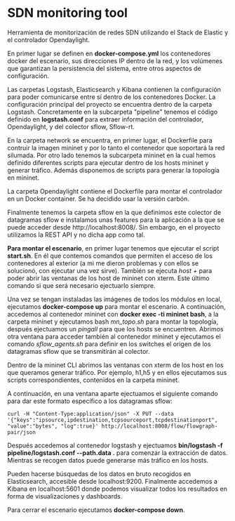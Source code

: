 # SDN monitoring tool
Herramienta de monitorización de redes SDN utilizando el Stack de Elastic y el controlador Opendaylight.

En primer lugar se definen en **docker-compose.yml** los contenedores docker del escenario, sus direcciones IP dentro de la red, y los volúmenes que garantizan la persistencia del sistema, entre otros aspectos de configuración.

Las carpetas Logstash, Elasticsearch y Kibana contienen la configuración para poder comunicarse entre sí dentro de los contenedores Docker.
La configuración principal del proyecto se encuentra dentro de la carpeta Logstash. Concretamente en la subcarpeta "pipeline" tenemos el código definido en **logstash.conf** para extraer información del controlador, Opendaylight, y del colector sflow, Sflow-rt.

En la carpeta network se encuentra, en primer lugar, el Dockerfile para contruir la imagen mininet y por lo tanto el contenedor que soportará la red silumada. Por otro lado tenemos la subcarpeta mininet en la cual hemos definido diferentes scripts para ejecutar dentro de los hosts mininet y generar tráfico. Además disponemos de scripts para generar la topología en mininet.

La carpeta Opendaylight contiene el Dockerfile para montar el controlador en un Docker container. Se ha decidido usar la versión carbón.

Finalmente tenemos la carpeta sflow en la que definimos este colector de datagramas sflow e instalamos unas features para la aplicación a la que se puede acceder desde http://localhost:8008/. Sin embargo, en el proyecto utilizamos la REST API y no dicha app como tal.

**Para montar el escenario**, en primer lugar tenemos que ejecutar el script **start.sh**. En él que contemos comandos que permiten el acceso de los contenedores al exterior (a mi me dieron problemas y con ellos se solucionó, con ejecutar una vez sirve). También se ejecuta *host +* para poder abrir las ventanas de los host de mininet con xterm. Este último comando si que será necesario ejectuarlo siempre.

Una vez se tengan instaladas las imágenes de todos los módulos en local, ejecutamos **docker-compose up** para montar el escenario.
A continuación, accedemos al contenedor mininet con **docker exec -ti mininet bash**, a la carpeta mininet y ejecutamos bash *mn_topo.sh* para montar la topología, después ejectuamos un *pingall* para que los hosts se encuentren. Abrimos otra ventana para acceder también al contenedor mininet y ejecutamos el comando *sflow_agents.sh* para definir en los switches el origen de los datagramas sflow que se transmitirán al colector.

Dentro de la mininet CLI abrimos las ventanas con xterm de los host en los que queramos generar tráfico. Por ejemplo, h1,h5 y en ellos ejecutamos sus scripts correspondientes, contenidos en la carpeta mininet.

A continuación, en una ventana aparte ejectuamos el siguiente comando para dar este formato específico a los datagramas sflow:

	curl -H "Content-Type:application/json" -X PUT --data '{"keys":"ipsource,ipdestination,tcpsourceport,tcpdestinationport", "value":"bytes", "log":true}' http://localhost:8008/flow/flowgraph-pair/json

Después accedemos al contenedor logstash y ejectuamos **bin/logstash -f pipeline/logstash.conf --path.data .** para comenzar la extracción de datos. Mientras se recogen datos puede generarse más tráfico en los hosts.

Pueden hacerse búsquedas de los datos en bruto recogidos en Elasticsearch, accesible desde localhost:9200.
Finalmente accedemos a Kibana en localhost:5601 donde podemos visualizar todos los resultados en forma de visualizaciones y dashboards.

Para cerrar el escenario ejecutamos **docker-compose down**.
